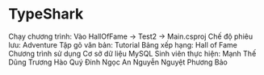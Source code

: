 # TypeShark
<space>Chạy chương trình: Vào HallOfFame -> Test2 -> Main.csproj<space>
<space>Chế độ phiêu lưu: Adventure<space>
<space>Tập gõ văn bản: Tutorial<space>
<space>Bảng xếp hạng: Hall of Fame<space>
<space>Chương trình sử dụng Cơ sở dữ liệu MySQL<space>
<space>Sinh viên thực hiện:<space>
<space>Mạnh Thế Dũng<space>
<space>Trương Hào Quý<space>
<space>Đinh Ngọc An<space>
  Nguyễn Nguyệt Phương Bảo
